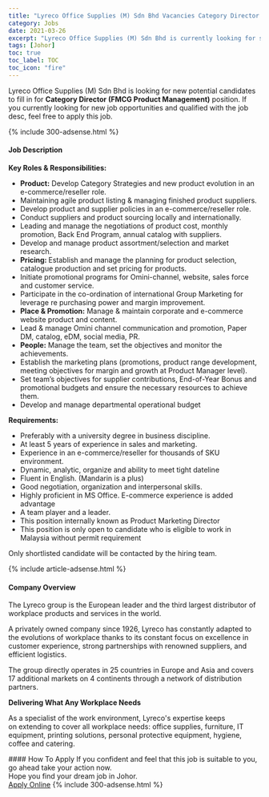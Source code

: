 ```yaml
---
title: "Lyreco Office Supplies (M) Sdn Bhd Vacancies Category Director (FMCG Product Management)" 
category: Jobs 
date: 2021-03-26 
excerpt: "Lyreco Office Supplies (M) Sdn Bhd is currently looking for suitable person to fill in the Category Director (FMCG Product Management) which based in Johor" 
tags: [Johor] 
toc: true 
toc_label: TOC 
toc_icon: "fire" 
--- 
```


<p>Lyreco Office Supplies (M) Sdn Bhd is looking for new potential candidates to fill in for <b>Category Director (FMCG Product Management)</b> position. If you currently looking for new job opportunities and qualified with the job desc, feel free to apply this job.
</p>{% include 300-adsense.html %} 
<div><div><h4>Job Description</h4></div><div><div><span><div><p><strong>Key Roles &amp; Responsibilities:</strong></p><ul><li><strong>Product:</strong> Develop Category Strategies and new product evolution in an e-commerce/reseller role.</li><li>Maintaining agile product listing &amp; managing finished product suppliers.</li><li>Develop product and supplier policies in an e-commerce/reseller role.</li><li>Conduct suppliers and product sourcing locally and internationally.</li><li>Leading and manage the negotiations of product cost, monthly promotion, Back End Program, annual catalog with suppliers.</li><li>Develop and manage product assortment/selection and market research.</li><li><strong>Pricing: </strong>Establish and manage the planning for product selection, catalogue production and set pricing for products.</li><li>Initiate promotional programs for Omini-channel, website, sales force and customer service.</li><li>Participate in the co-ordination of international Group Marketing for leverage re purchasing power and margin improvement.</li><li><strong>Place &amp; Promotion:</strong> Manage &amp; maintain corporate and e-commerce website product and content.</li><li>Lead &amp; manage Omini channel communication and promotion, Paper DM, catalog, eDM, social media, PR.</li><li><strong>People:</strong> Manage the team, set the objectives and monitor the achievements.</li><li>Establish the marketing plans (promotions, product range development, meeting objectives for margin and growth at Product Manager level).&#160;</li><li>Set team&#8217;s objectives for supplier contributions, End-of-Year Bonus and promotional budgets and ensure the necessary resources to achieve them.</li><li>Develop and manage departmental operational budget</li></ul><p><strong>Requirements:</strong></p><ul><li>Preferably with a university degree in business discipline.&#160;</li><li>At least 5 years of experience in sales and marketing.</li><li>Experience in an e-commerce/reseller for thousands of SKU environment.</li><li>Dynamic, analytic, organize and ability to meet tight dateline</li><li>Fluent in English. (Mandarin is a plus)</li><li>Good negotiation, organization and interpersonal skills.</li><li>Highly proficient in MS Office. E-commerce experience is added advantage</li><li>A team player and a leader.</li><li>This position internally known as Product Marketing Director</li><li>This position is only open to candidate who is eligible to work in Malaysia without permit requirement</li></ul><p>Only shortlisted candidate will be contacted by the hiring team.</p></div></span></div></div></div> 
{% include article-adsense.html %} 
<div><div><h4>Company Overview</h4></div><div><div><span><div><p>The Lyreco group is the European leader and the third largest distributor of workplace products and services in the world.&#160;</p><p>A privately owned company since 1926, Lyreco has constantly adapted to the evolutions of workplace thanks to its constant focus on excellence in customer experience, strong partnerships with renowned suppliers, and efficient logistics.&#160;</p><p>The group directly operates in 25 countries in Europe and Asia and covers 17 additional markets on 4 continents through a network of distribution partners.</p><p><strong>Delivering What Any Workplace Needs</strong></p><p>As a specialist of the work environment, Lyreco's expertise keeps on&#160;extending&#160;to cover&#160;all workplace needs: office supplies, furniture, IT equipment, printing solutions, personal protective equipment, hygiene, coffee and catering.</p></div></span></div></div></div> 
#### How To Apply 
If you confident and feel that this job is suitable to you, go ahead take your action now. <br/> 
Hope you find your dream job in Johor. <br/> 
<a href="https://www.jobstreet.com.my/en/job/category-director-fmcg-product-management-4517577?jobId=jobstreet-my-job-4517577&" class="btn btn--info" target="_blank" rel="nofollow noopenner">Apply Online</a> 
{% include 300-adsense.html %} 